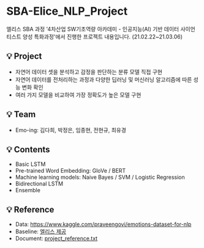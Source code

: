 # SBA-Elice_NLP_Project
엘리스 SBA 과정 '4차산업 SW기초역량 아카데미 - 인공지능(AI) 기반 데이터 사이언티스트 양성 특화과정'에서 진행한 프로젝트 내용입니다. (21.02.22~21.03.06)

## 💡 Project
* 자연어 데이터 셋을 분석하고 감정을 판단하는 분류 모델 직접 구현
* 자연어 데이터를 전처리하는 과정과 다양한 딥러닝 및 머신러닝 알고리즘에 따른 성능 변화 확인
* 여러 가지 모델을 비교하여 가장 정확도가 높은 모델 구현

## 💡 Team
* Emo-ing: 김다희, 박정은, 임종현, 전현규, 최유경

## 💡 Contents
* Basic LSTM 
* Pre-trained Word Embedding: GloVe / BERT
* Machine learning models: Naive Bayes / SVM / Logistic Regression
* Bidirectional LSTM
* Ensemble

## 💡 Reference
* Data: https://www.kaggle.com/praveengovi/emotions-dataset-for-nlp
* Baseline: [엘리스 제공](https://elice.io/) 
* Document: [project_reference.txt](https://github.com/DieKim/SBA-Elice_Project_NLP/files/6796840/project_reference.txt)



